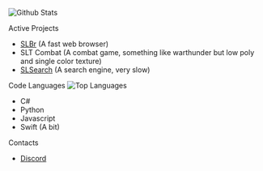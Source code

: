 ![Github Stats](https://github-readme-stats.vercel.app/api?username=SLT-World&show_icons=true&theme=dark)

Active Projects
- [SLBr](https://github.com/SLT-World/SLBr) (A fast web browser)
- SLT Combat (A combat game, something like warthunder but low poly and single color texture)
- [SLSearch](https://slsearch.cf/) (A search engine, very slow)

Code Languages
![Top Languages](https://github-readme-stats.vercel.app/api/top-langs/?username=SLT-World&theme=dark)
- C#
- Python
- Javascript
- Swift (A bit)

Contacts
- [Discord](https://discord.gg/fNmFUjmcNn)
